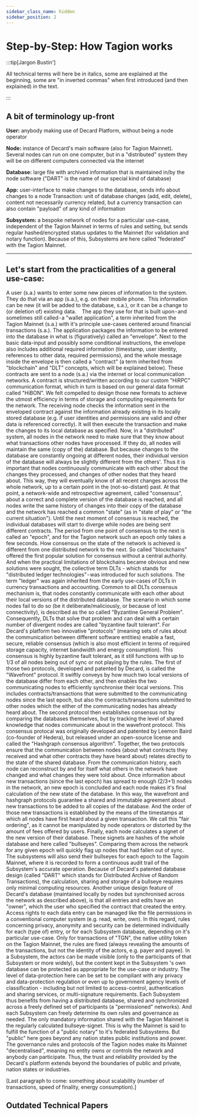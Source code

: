```yaml
---
sidebar_class_name: hidden
sidebar_position: 2
---
```

# Step-by-Step: How Tagion works 

:::tip[Jargon Bustin']

All technical terms will here be in italics, some are explained at the beginning, some are "in inverted commas" when first introduced (and then explained) in the text.

:::

## A bit of terminology up-front

**User:** anybody making use of Decard Platform, without being a node operator

**Node:** instance of Decard's main software (also for Tagion Mainnet). Several nodes can run on one computer, but in a "distributed" system they will be on different computers connected via the internet

**Database:** large file with archived information that is maintained in/by the node software ("DART" is the name of our special kind of database)

**App:** user-interface to make changes to the database, sends info about changes to a node
Transaction: unit of database changes (add, edit, delete), content not necessarily currency related, but a currency transaction can also contain "payload" of any kind of information

**Subsystem:** a bespoke network of nodes for a particular use-case, independent of the Tagion Mainnet in terms of rules and setting, but sends regular hashed/encrypted status updates to the Mainnet (for validation and notary function). Because of this, Subsystems are here called "federated" with the Tagion Mainnet.
______________________________________________________________

## Let's start from the practicalities of a general use-case:

A user (s.a.) wants to enter some new pieces of information to the system. 
They do that via an app (s.a.), e.g. on their mobile phone. 
This information can be new (it will be added to the database, s.a.), or it can be a change to (or deletion of) existing data. 
 
The app they use for that is built upon - and sometimes still called - a "wallet application", a term inherited from the Tagion Mainnet (s.a.) with it's principle use-cases centered around financial transactions (s.a.).
The application packages the information to be entered into the database in what is (figuratively) called an "envelope". Next to the basic data-input and possibly some conditional instructions, the envelope also includes additional required information (timestamp, user identity, references to other data, required permissions), and the whole message inside the envelope is then called a "contract" (a term inherited from "blockchain" and "DLT" concepts, which will be explained below).
These contracts are sent to a node (s.a.) via the internet or local communication networks. A contract is structured/written according to our custom "HiRPC" communication format, which in turn is based on our general data format called "HiBON". We felt compelled to design those new formats to achieve the utmost efficiency in terms of storage and computing requirements for the network.
The receiving node checks the information sent in the enveloped contract against the information already existing in its locally stored database (e.g. if user identities and permissions are valid and other data is referenced correctly). It will then execute the transaction and make the changes to its local database as specified.
Now, in a "distributed" system, all nodes in the network need to make sure that they know about what transactions other nodes have processed. If they do, all nodes will maintain the same (copy of the) database. But because changes to the database are constantly ongoing at different nodes, their individual version of the database will always be slightly different from the others'.
Thus it is important that nodes continuously communicate with each other about the changes they processed, and changes of other nodes that they heard about. This way, they will eventually know of all recent changes across the whole network, up to a certain point in the (not-so-distant) past.
At that point, a network-wide and retrospective agreement, called "consensus", about a correct and complete version of the database is reached, and all nodes write the same history of changes into their copy of the database and the network has reached a common "state" (as in "state of play" or "the current situation"). Until the next moment of consensus is reached, the individual databases will start to diverge while nodes are being sent different contracts. The period from one point of consensus to the next is called an "epoch", and for the Tagion network such an epoch only takes a few seconds.
How consensus on the state of the network is achieved is different from one distributed network to the next. So called "blockchains" offered the first popular solution for consensus without a central authority. And when the practical limitations of blockchains became obvious and new solutions were sought, the collective term DLTs - which stands for "distributed ledger technologies" - was introduced for such solutions. The term "ledger" was again inherited from the early use-cases of DLTs in currency transactions and accounting.
Common to all DLTs consensus mechanism is, that nodes constantly communicate with each other about their local versions of the distributed database. The scenario in which some nodes fail to do so (be it deliberate/maliciously, or because of lost connectivity), is described as the so called "Byzantine General Problem". Consequently, DLTs that solve that problem and can deal with a certain number of divergent nodes are called "byzantine fault tolerant".
For Decard's platform two innovative "protocols" (meaning sets of rules about the communication between different software entities) enable a fast, secure, reliable consensus (which is also most efficient in terms of required storage capacity, internet bandwidth and energy consumption). This consensus is highly byzantine fault tolerant, as it still functions with up to 1/3 of all nodes being out of sync or not playing by the rules.
The first of those two protocols, developed and patented by Decard, is called the "Wavefront" protocol. It swiftly conveys by how much two local versions of the database differ from each other, and then enables the two communicating nodes to efficiently synchronise their local versions. This includes contracts/transactions that were submitted to the communicating nodes since the last epoch, but also the contracts/transactions submitted to other nodes which the either of the communicating nodes has already heard about.
The second protocol then establishes consensus not by comparing the databases themselves, but by tracking the level of shared knowledge that nodes communicate about in the wavefront protocol. This consensus protocal was originally developed and patented by Leemon Baird (co-founder of Hedera), but released under an open-source license and called the "Hashgraph consensus algorithm".
Together, the two protocols ensure that the communication between nodes (about what contracts they received and what other contracts they have heard about) relates directly to the state of the shared database. From the communication history, each node can reconstruct by and for itself what others in the network have changed and what changes they were told about. Once information about new transactions (since the last epoch) has spread to enough (2/3+1) nodes in the network, an new epoch is concluded and each node makes it's final calculation of the new state of the database.
In this way, the wavefront and hashgraph protocols guarantee a shared and immutable agreement about new transactions to be added to all copies of the database. And the order of those new transactions is established by the means of the timestamps at which all nodes have first heard about a given transaction. We call this "fair ordering", as it cannot be manipulated by node operators or distorted by the amount of fees offered by users.
Finally, each node calculates a signet of the new version of their database. These signets are hashes of the whole database and here called "bullseyes". Comparing them across the network for any given epoch will quickly flag up nodes that had fallen out of sync. The subsystems will also send their bullseyes for each epoch to the Tagoin Mainnet, where it is recorded to form a continuous audit trail of the Subsystem's accurate operation. Because of Decard's patented database design (called "DART" which stands for Distributed Archive of Random Transactions), the calculation, sharing and storage of a bullseye requires only minimal computing resources.
Another unique design feature of Decard's database (maintained locally by nodes but synchronised across the network as described above), is that all entries and edits have an "owner", which the user who specified the contract that created the entry. Access rights to each data entry can be managed like the file permissions in a conventional computer system (e.g. read, write, own).
In this regard, rules concerning privacy, anonymity and security can be determined individually for each (type of) entry, or for each Subsystem database, depending on it's particular use-case. Only for transactions of "TGN", the native utility token on the Tagion Mainnet, the rules are fixed (always revealing the amounts of the transactions, but not the identity of the actors, e.g. payer and payee).
In a Subsystem, the actors can be made visible (only to the participants of that Subsystem or more widely), but the content kept in the Subsystem 's own database can be protected as appropriate for the use-case or industry. The level of data-protection here can be set to be compliant with any privacy and data-protection regulation or even up to government agency levels of classification - including but not limited to access-control, authentication and sharing services, or multi-signature requirements.
Each Subsystem thus benefits from having a distributed database, shared and synchronized across a freely defined set of participants (a "permissioned" networks). And each Subsystem can freely determine its own rules and governance as needed. The only mandatory information shared with the Tagion Mainnet is the regularly calculated bullseye-signet.
This is why the Mainnet is said to fulfill the function of a "public notary" to it's federated Subsystems. But "public" here goes beyond any nation states public institutions and power. The governance rules and protocols of the Tagion nodes make its Mainnet "decentralised", meaning no entity owns or controls the network and anybody can participate. Thus, the trust and reliability provided by the Decard's platform extends beyond the boundaries of public and private, nation states or industries.

[Last paragraph to come: something about scalability (number of transactions, speed of finality, energy consumption).]

## Outdated Technical Papers

